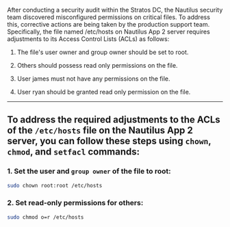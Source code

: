 After conducting a security audit within the Stratos DC, the Nautilus security team discovered misconfigured permissions on critical files. To address this, corrective actions are being taken by the production support team. Specifically, the file named /etc/hosts on Nautilus App 2 server requires adjustments to its Access Control Lists (ACLs) as follows:

1. The file's user owner and group owner should be set to root.

2. Others should possess read only permissions on the file.

3. User james must not have any permissions on the file.

4. User ryan should be granted read only permission on the file.

---

## To address the required adjustments to the ACLs of the `/etc/hosts` file on the Nautilus App 2 server, you can follow these steps using `chown`, `chmod`, and `setfacl` commands:

### 1. Set the user and `group owner` of the file to root:

```bash
sudo chown root:root /etc/hosts
```
### 2. Set read-only permissions for others:

```bash
sudo chmod o=r /etc/hosts
```